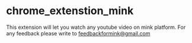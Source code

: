 # chrome_extenstion_mink
This extension will let you watch any youtube video on mink platform.
For any feedback please write to feedbackformink@gmail.com	
